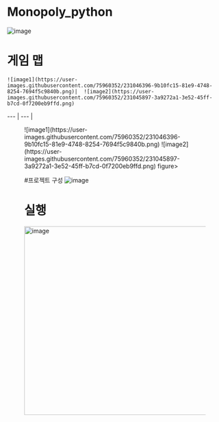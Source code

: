 # Monopoly_python

![image](https://user-images.githubusercontent.com/75960352/231045723-922c774c-26bb-4ff1-acde-0f43da4e361f.png)

# 게임 맵

    ![image1](https://user-images.githubusercontent.com/75960352/231046396-9b10fc15-81e9-4748-8254-7694f5c9840b.png)|  ![image2](https://user-images.githubusercontent.com/75960352/231045897-3a9272a1-3e52-45ff-b7cd-0f7200eb9ffd.png)
--- | --- | 


<figure class="half">
     ![image1](https://user-images.githubusercontent.com/75960352/231046396-9b10fc15-81e9-4748-8254-7694f5c9840b.png)
   ![image2](https://user-images.githubusercontent.com/75960352/231045897-3a9272a1-3e52-45ff-b7cd-0f7200eb9ffd.png)
figure>

 


#프로젝트 구성 
![image](https://user-images.githubusercontent.com/75960352/231046021-017dffbb-9ce6-45f4-b54a-5fe31c98bb7e.png)

# 실행 
<img width="440" alt="image" src="https://user-images.githubusercontent.com/75960352/231046197-80eb3b82-cfda-457a-88e4-2cdf4afd7738.png">
